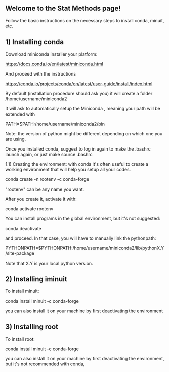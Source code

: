 ## Welcome to the Stat Methods page!

Follow the basic instructions on the necessary steps to install conda, minuit, etc. 

## 1) Installing conda

Download miniconda installer your platform:

https://docs.conda.io/en/latest/miniconda.html

And proceed with the instructions

https://conda.io/projects/conda/en/latest/user-guide/install/index.html

By default (installation procedure should ask you) it will create a folder /home/username/miniconda2

It will ask to automatically setup the Miniconda , meaning your path will be extended with

PATH=$PATH:/home/username/miniconda2/bin

Note: the version of python might be different depending on which one you are using.

Once you installed conda, suggest to log in again to make the .bashrc launch again, or just make source .bashrc

1.1) Creating the environment: with conda it's often useful to create a working environment that will help you setup all your codes.

conda create -n rootenv -c conda-forge

"rootenv" can be any name you want.

After you create it, activate it with:

conda activate rootenv

You can install programs in the global environment, but it's not suggested:

conda deactivate

and proceed. In that case, you will have to manually link the pythonpath:

PYTHONPATH=$PYTHONPATH:/home/username/miniconda2/lib/pythonX.Y/site-package

Note that X.Y is your local python version.

## 2) Installing iminuit

To install minuit:

conda install minuit -c conda-forge

you can also install it on your machine by first deactivating the environment



## 3) Installing root

To install root:

conda install minuit -c conda-forge

you can also install it on your machine by first deactivating the environment, but it's not recommended with conda,



